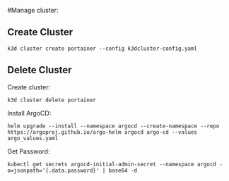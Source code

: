 
#Manage cluster:

## Create Cluster

    k3d cluster create portainer --config k3dcluster-config.yaml

## Delete Cluster
Create cluster:

    k3d cluster delete portainer


Install ArgoCD:

    helm upgrade --install --namespace argocd --create-namespace --repo https://argoproj.github.io/argo-helm argocd argo-cd --values argo_values.yaml

Get Password:

    kubectl get secrets argocd-initial-admin-secret --namespace argocd -o=jsonpath='{.data.password}' | base64 -d
